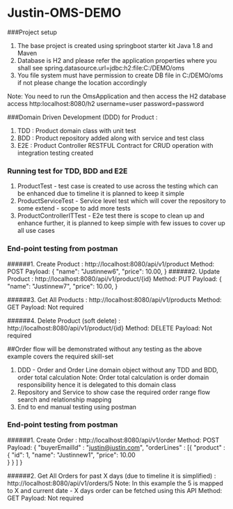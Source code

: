# Justin-OMS-DEMO

###Project setup
1. The base project is created using springboot starter kit Java 1.8 and Maven 
2. Database is H2 and please refer the application properties where you shall see spring.datasource.url=jdbc:h2:file:C:/DEMO/oms
3. You file system must have permission to create DB file in C:/DEMO/oms if not please change the location accordingly 

Note: You need to run the OmsApplication and then access the H2 database access http:localhost:8080/h2
username=user
password=password

###Domain Driven Development (DDD) for Product : 
1. TDD : Product domain class with unit test
2. BDD : Product repository added along with service and test class
3. E2E : Product Controller RESTFUL Contract for CRUD operation with integration testing created  

### Running test for TDD, BDD and E2E
1. ProductTest - test case is created to use across the testing which can be enhanced due to timeline it is planned to keep it simple
2. ProductServiceTest - Service level test which will cover the repository to some extend - scope to add more tests
3. ProductControllerITTest - E2e test there is scope to clean up and enhance further, it is planned to keep simple with few issues to cover up all use cases

### End-point testing from postman
######1. Create Product : http://localhost:8080/api/v1/product
Method: POST
Payload: {
             "name": "Justinnew6",
             "price": 10.00,
         }
######2. Update Product : http://localhost:8080/api/v1/product/{id}
Method: PUT
Payload: {
             "name": "Justinnew7",
             "price": 10.00,
         }

######3. Get All Products : http://localhost:8080/api/v1/products
Method: GET
Payload: Not required

######4. Delete Product (soft delete) : http://localhost:8080/api/v1/product/{id}
Method: DELETE 
Payload: Not required

##Order flow will be demonstrated without any testing as the above example covers the required skill-set 

1. DDD - Order and Order Line domain object without any TDD and BDD, order total calculation 
Note: Order total calculation is order domain responsibility hence it is delegated to this domain class  
2. Repository and Service to show case the required order range flow search and relationship mapping
3. End to end manual testing using postman

### End-point testing from postman
######1. Create Order : http://localhost:8080/api/v1/order
Method: POST
Payload: {
             "buyerEmailId" : "justin@justin.com",
             "orderLines" : [{ 
             "product" : {
                 "id": 1,
                 "name": "Justinnew1",
                 "price": 10.00        
             }
             }
         ]
         }

######2. Get All Orders for past X days (due to timeline it is simplified) : http://localhost:8080/api/v1/orders/5
Note: In this example the 5 is mapped to X and current date - X days order can be fetched using this API 
Method: GET
Payload: Not required